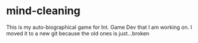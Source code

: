 # mind-cleaning
This is my auto-biographical game for Int. Game Dev that I am working on. I moved it to a new git because the old ones is just...broken
